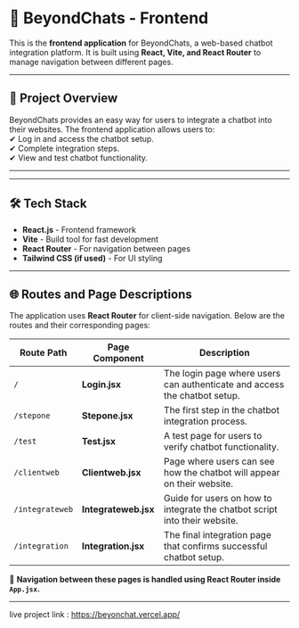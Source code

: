 
# 📌 BeyondChats - Frontend

This is the **frontend application** for BeyondChats, a web-based chatbot integration platform. It is built using **React, Vite, and React Router** to manage navigation between different pages.

---

## 🚀 Project Overview

BeyondChats provides an easy way for users to integrate a chatbot into their websites. The frontend application allows users to:  
✔ Log in and access the chatbot setup.  
✔ Complete integration steps.  
✔ View and test chatbot functionality.  

---

---

## 🛠️ Tech Stack

- **React.js** - Frontend framework  
- **Vite** - Build tool for fast development  
- **React Router** - For navigation between pages  
- **Tailwind CSS (if used)** - For UI styling  

---

## 🌐 Routes and Page Descriptions

The application uses **React Router** for client-side navigation. Below are the routes and their corresponding pages:

| Route Path      | Page Component      | Description |
|----------------|------------------|-------------|
| `/`           | **Login.jsx**      | The login page where users can authenticate and access the chatbot setup. |
| `/stepone`    | **Stepone.jsx**    | The first step in the chatbot integration process. |
| `/test`       | **Test.jsx**       | A test page for users to verify chatbot functionality. |
| `/clientweb`  | **Clientweb.jsx**  | Page where users can see how the chatbot will appear on their website. |
| `/integrateweb` | **Integrateweb.jsx** | Guide for users on how to integrate the chatbot script into their website. |
| `/integration` | **Integration.jsx** | The final integration page that confirms successful chatbot setup. |

🔹 **Navigation between these pages is handled using React Router inside `App.jsx`.**

---
live project link : https://beyonchat.vercel.app/



